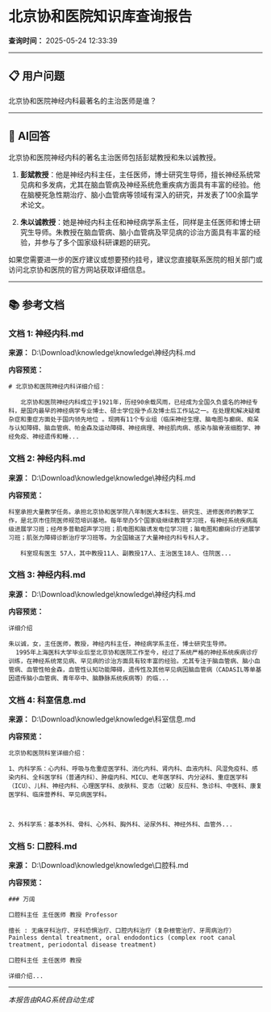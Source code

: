 # 北京协和医院知识库查询报告

**查询时间：** 2025-05-24 12:33:39

---

## 📋 用户问题

北京协和医院神经内科最著名的主治医师是谁？

---

## 🤖 AI回答

北京协和医院神经内科的著名主治医师包括彭斌教授和朱以诚教授。

1. **彭斌教授**：他是神经内科主任，主任医师，博士研究生导师，擅长神经系统常见病和多发病，尤其在脑血管病及神经系统危重疾病方面具有丰富的经验。他在脑梗死急性期治疗、脑小血管病等领域有深入的研究，并发表了100余篇学术论文。

2. **朱以诚教授**：她是神经内科主任和神经病学系主任，同样是主任医师和博士研究生导师。朱教授在脑血管病、脑小血管病及罕见病的诊治方面具有丰富的经验，并参与了多个国家级科研课题的研究。

如果您需要进一步的医疗建议或想要预约挂号，建议您直接联系医院的相关部门或访问北京协和医院的官方网站获取详细信息。

---

## 📚 参考文档


### 文档 1: 神经内科.md

**来源：** D:\Download\knowledge\knowledge\神经内科.md

**内容预览：**
```
# 北京协和医院神经内科详细介绍：

　　北京协和医院神经内科成立于1921年，历经90余载风雨，已经成为全国久负盛名的神经专科，是国内最早的神经病学专业博士、硕士学位授予点及博士后工作站之一。在处理和解决疑难杂症和重症方面处于国内领先地位 。现拥有11个专业组（临床神经生理、脑电图与癫痫、痴呆与认知障碍、脑血管病、帕金森及运动障碍、神经病理、神经肌肉病、感染与脑脊液细胞学、神经免疫、神经遗传和睡...
```


### 文档 2: 神经内科.md

**来源：** D:\Download\knowledge\knowledge\神经内科.md

**内容预览：**
```
科室承担大量教学任务。承担北京协和医学院八年制医大本科生、研究生、进修医师的教学工作，是北京市住院医师规范培训基地。每年举办5个国家级继续教育学习班，有神经系统疾病高级进展学习班；经颅多普勒超声学习班；肌电图和脑诱发电位学习班；脑电图和癫痫诊疗进展学习班；肌张力障碍诊断治疗学习班等。为全国输送了大量神经内科专科人才。

　　科室现有医生 57人，其中教授11人、副教授17人、主治医生18人、住院医...
```


### 文档 3: 神经内科.md

**来源：** D:\Download\knowledge\knowledge\神经内科.md

**内容预览：**
```
详细介绍

朱以诚，女，主任医师，教授，神经内科主任，神经病学系主任，博士研究生导师。
  1995年上海医科大学毕业后至北京协和医院工作至今，经过了系统严格的神经系统疾病诊疗训练，在神经系统常见病、罕见病的诊治方面具有较丰富的经验。尤其专注于脑血管病、脑小血管病、血管性帕金森，血管性认知功能障碍，遗传性及其他罕见病因脑血管病（CADASIL等单基因遗传脑小血管病、青年卒中、脑静脉系统疾病等）的临...
```


### 文档 4: 科室信息.md

**来源：** D:\Download\knowledge\knowledge\科室信息.md

**内容预览：**
```
北京协和医院科室详细介绍：

1、内科学系：心内科、呼吸与危重症医学科、消化内科、肾内科、血液内科、风湿免疫科、感染内科、全科医学科（普通内科）、肿瘤内科、MICU、老年医学科、内分泌科、重症医学科（ICU）、儿科、神经内科、心理医学科、皮肤科、变态（过敏）反应科、急诊科、中医科、康复医学科、临床营养科、罕见病医学科。



2、外科学系：基本外科、骨科、心外科、胸外科、泌尿外科、神经外科、血管外...
```


### 文档 5: 口腔科.md

**来源：** D:\Download\knowledge\knowledge\口腔科.md

**内容预览：**
```
### 万阔

口腔科主任 主任医师 教授 Professor

擅长 : 无痛牙科治疗、牙科恐惧治疗、口腔内科治疗（复杂根管治疗、牙周病治疗） Painless dental treatment, oral endodontics (complex root canal treatment, periodontal disease treatment)

口腔科主任 主任医师 教授 

详细介绍...
```


---

*本报告由RAG系统自动生成*